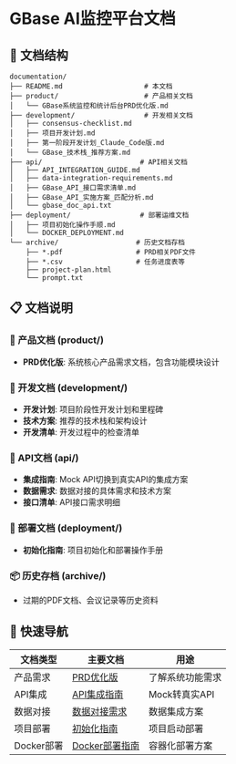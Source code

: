 # GBase AI监控平台文档

## 📁 文档结构

```
documentation/
├── README.md                    # 本文档
├── product/                     # 产品相关文档
│   └── GBase系统监控和统计后台PRD优化版.md
├── development/                 # 开发相关文档
│   ├── consensus-checklist.md
│   ├── 项目开发计划.md
│   ├── 第一阶段开发计划_Claude_Code版.md
│   └── GBase_技术栈_推荐方案.md
├── api/                        # API相关文档
│   ├── API_INTEGRATION_GUIDE.md
│   ├── data-integration-requirements.md
│   ├── GBase_API_接口需求清单.md
│   ├── GBase_API_实施方案_匹配分析.md
│   └── gbase_doc_api.txt
├── deployment/                 # 部署运维文档
│   ├── 项目初始化操作手顺.md
│   └── DOCKER_DEPLOYMENT.md
└── archive/                   # 历史文档存档
    ├── *.pdf                  # PRD相关PDF文件
    ├── *.csv                  # 任务进度表等
    ├── project-plan.html
    └── prompt.txt
```

## 📋 文档说明

### 🎯 产品文档 (product/)
- **PRD优化版**: 系统核心产品需求文档，包含功能模块设计

### 🔧 开发文档 (development/)  
- **开发计划**: 项目阶段性开发计划和里程碑
- **技术方案**: 推荐的技术栈和架构设计
- **开发清单**: 开发过程中的检查清单

### 🔌 API文档 (api/)
- **集成指南**: Mock API切换到真实API的集成方案
- **数据需求**: 数据对接的具体需求和技术方案  
- **接口清单**: API接口需求明细

### 🚀 部署文档 (deployment/)
- **初始化指南**: 项目初始化和部署操作手册

### 📦 历史存档 (archive/)
- 过期的PDF文档、会议记录等历史资料

## 🎯 快速导航

| 文档类型 | 主要文档 | 用途 |
|---------|---------|------|
| 产品需求 | [PRD优化版](product/GBase系统监控和统计后台PRD优化版.md) | 了解系统功能需求 |
| API集成 | [API集成指南](api/API_INTEGRATION_GUIDE.md) | Mock转真实API |
| 数据对接 | [数据对接需求](api/data-integration-requirements.md) | 数据集成方案 |
| 项目部署 | [初始化指南](deployment/项目初始化操作手顺.md) | 项目启动部署 |
| Docker部署 | [Docker部署指南](deployment/DOCKER_DEPLOYMENT.md) | 容器化部署方案 |